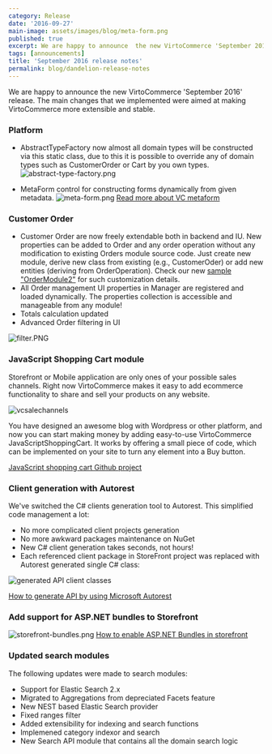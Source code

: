 ```yaml
---
category: Release
date: '2016-09-27'
main-image: assets/images/blog/meta-form.png
published: true
excerpt: We are happy to announce  the new VirtoCommerce 'September 2016' release. The main changes that we implemented were aimed at making VirtoCommerce more extensible and stable.
tags: [announcements]
title: 'September 2016 release notes'
permalink: blog/dandelion-release-notes
---
```

We are happy to announce the new VirtoCommerce 'September 2016' release. The main changes that we implemented were aimed at making VirtoCommerce more extensible and stable.
### Platform
* AbstractTypeFactory now almost all domain types will be constructed via this static class, due to this it is possible to override any of domain types such as CustomerOrder or Cart by you own types.
![abstract-type-factory.png](assets/images/blog/abstract-type-factory.png)

* MetaForm control for constructing forms dynamically from given metadata.
![meta-form.png](assets/images/blog/meta-form.png)
[Read more about VC metaform](http://docs.virtocommerce.com/display/vc2devguide/Metaform)

### Customer Order
* Customer Order are now freely extendable both in backend and IU. New properties can be added to Order and any order operation without any modification to existing Orders module source code. Just create new module, derive new class from existing (e.g., CustomerOder) or add new entities (deriving from OrderOperation). Check our new [sample "OrderModule2"](https://github.com/VirtoCommerce/vc-samples/tree/master/OrderModule2) for such customization details.
* All Order management UI properties in Manager are registered and loaded dynamically. The properties collection is accessible and manageable from any module!
* Totals calculation updated
* Advanced Order filtering in UI

![filter.PNG](assets/images/blog/filter.PNG)

### JavaScript Shopping Cart module
Storefront or Mobile application are only ones of your possible sales channels. Right now VirtoCommerce makes it easy to add ecommerce functionality to share and sell your products on any website.

![vcsalechannels](https://cloud.githubusercontent.com/assets/16013311/18511407/d76a3c14-7a83-11e6-9c07-c09c1c7f0289.PNG)

You have designed an awesome blog with Wordpress or other platform, and now you can start making money by adding easy-to-use VirtoCommerce JavaScriptShoppingCart. It works by offering a small piece of code, which can be implemented on your site to turn any element into a Buy button.

[JavaScript shopping cart Github project](https://github.com/VirtoCommerce/vc-module-javascript-shoppingcart)

### Client generation with Autorest
We've switched the C# clients generation tool to Autorest. This simplified code management a lot:

* No more complicated client projects generation 
* No more awkward packages maintenance on NuGet
* New C# client generation takes seconds, not hours!
* Each referenced client package in StoreFront project was replaced with Autorest generated single C# class:

![generated API client classes](assets/images/blog/apiClients.PNG)

[How to generate API by using Microsoft Autorest](http://docs.virtocommerce.com/display/vc2devguide/How+to+generate+module+API+C%23+client+using+AutoRest)

### Add support for ASP.NET bundles to Storefront
![storefront-bundles.png](assets/images/blog/storefront-bundles.png)
[How to enable ASP.NET Bundles in storefront](http://docs.virtocommerce.com/display/vc2devguide/Bundles)

### Updated search modules
The following updates were made to search modules:

* Support for Elastic Search 2.x
* Migrated to Aggregations from depreciated Facets feature
* New NEST based Elastic Search provider
* Fixed ranges filter
* Added extensibility for indexing and search functions
* Implemened category indexor and search
* New Search API module that contains all the domain search logic
